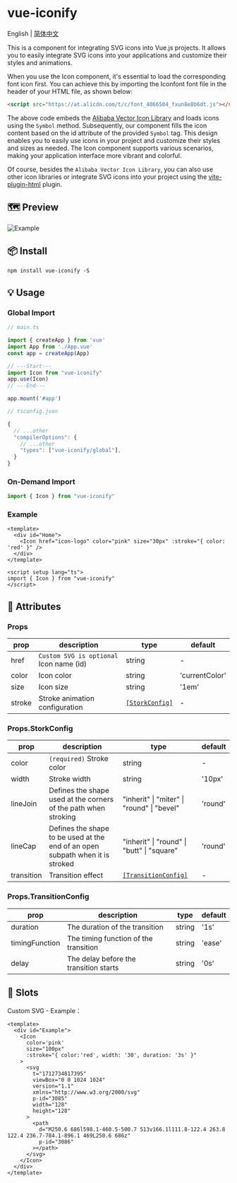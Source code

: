 # vue-iconify

English | [简体中文](https://github.com/daixu-cn/vue-iconify/blob/main/README.zh_CN.md)

This is a component for integrating SVG icons into Vue.js projects. It allows you to easily integrate SVG icons into your applications and customize their styles and animations.

When you use the Icon component, it's essential to load the corresponding font icon first. You can achieve this by importing the Iconfont font file in the header of your HTML file, as shown below:

```html
<script src="https://at.alicdn.com/t/c/font_4066504_fxun8e8b6dt.js"></script>
```

The above code embeds the [Alibaba Vector Icon Library](https://www.iconfont.cn/) and loads icons using the `Symbol` method. Subsequently, our component fills the icon content based on the id attribute of the provided `Symbol` tag. This design enables you to easily use icons in your project and customize their styles and sizes as needed. The Icon component supports various scenarios, making your application interface more vibrant and colorful.

Of course, besides the `Alibaba Vector Icon Library`, you can also use other icon libraries or integrate SVG icons into your project using the [vite-plugin-html](https://github.com/vbenjs/vite-plugin-html) plugin.

## 🗺 Preview

![Example](https://daixu.oss-cn-hongkong.aliyuncs.com/markdown/vue-iconify.gif)

## 📦 Install

```shell
npm install vue-iconify -S
```

## 💡 Usage
###  Global Import

```ts
// main.ts

import { createApp } from 'vue'
import App from './App.vue'
const app = createApp(App)

// ---Start---
import Icon from "vue-iconify"
app.use(Icon)
// ---End---

app.mount('#app')
```

```ts
// tsconfig.json

{
  // ...other
  "compilerOptions": {
    // ...other
    "types": ["vue-iconify/global"],
  }
}
```

###  On-Demand Import
```ts
import { Icon } from "vue-iconify"
```

### Example
```vue
<template>
  <div id="Home">
    <Icon href="icon-logo" color="pink" size="30px" :stroke="{ color: 'red' }" />
  </div>
</template>

<script setup lang="ts">
import { Icon } from "vue-iconify"
</script>
```

## 🔩 Attributes

### Props
| prop | description | type | default |
| - | - | - | - |
| href | `Custom SVG is optional` Icon name (id) | string | - |
| color | Icon color | string | 'currentColor' |
| size | Icon size | string | '1em' |
| stroke | Stroke animation configuration | [`[StorkConfig]`](#propsstorkconfig) | - |

### Props.StorkConfig
| prop | description | type | default |
| - | - | - | - |
| color | `(required)` Stroke color | string | - |
| width | Stroke width | string | '10px' |
| lineJoin | Defines the shape used at the corners of the path when stroking | "inherit" \| "miter" \| "round" \| "bevel" | 'round' |
| lineCap | Defines the shape to be used at the end of an open subpath when it is stroked | "inherit" \| "round" \| "butt" \| "square" | 'round' |
| transition | Transition effect | [`[TransitionConfig]`](#propstransitionconfig) | - |

### Props.TransitionConfig
| prop | description | type | default |
| - | - | - | - |
| duration | The duration of the transition | string | '1s' |
| timingFunction | The timing function of the transition | string | 'ease' |
| delay | The delay before the transition starts | string | '0s' |

## 🎍 Slots

Custom SVG - Example：

```vue
<template>
  <div id="Example">
    <Icon
      color='pink'
      size="100px"
      :stroke="{ color:'red', width: '30', duration: '3s' }"
    >
      <svg
        t="1712734817395"
        viewBox="0 0 1024 1024"
        version="1.1"
        xmlns="http://www.w3.org/2000/svg"
        p-id="3085"
        width="128"
        height="128"
      >
        <path
          d="M250.6 686l598.1-460.5-500.7 513v166.1l111.8-122.4 263.8 122.4 236.7-784.1-896.1 469L250.6 686z"
          p-id="3086"
        ></path>
      </svg>
    </Icon>
  </div>
</template>
```